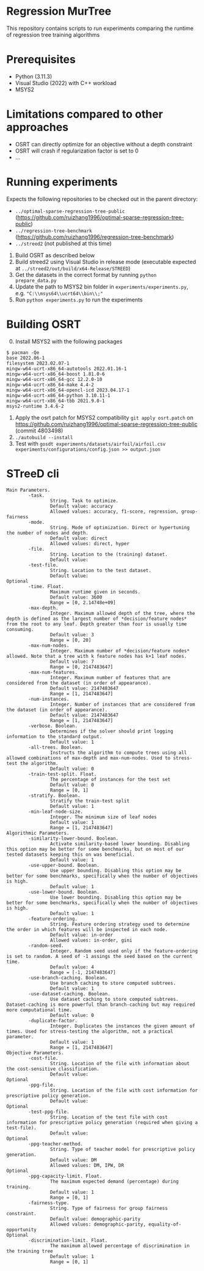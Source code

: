 # Regression MurTree
This repository contains scripts to run experiments comparing the runtime of regression tree training algorithms

# Prerequisites
- Python (3.11.3)
- Visual Studio (2022) with C++ workload
- MSYS2

# Limitations compared to other approaches
- OSRT can directly optimize for an objective without a depth constraint
- OSRT will crash if regularization factor is set to 0
- ...

# Running experiments
Expects the following repositories to be checked out in the parent directory:
- `../optimal-sparse-regression-tree-public` (https://github.com/ruizhang1996/optimal-sparse-regression-tree-public)
- `../regression-tree-benchmark` (https://github.com/ruizhang1996/regression-tree-benchmark)
- `../streed2` (not published at this time)

1. Build OSRT as described below
2. Build streed2 using Visual Studio in release mode (executable expected at `../streed2/out/build/x64-Release/STREED`)
3. Get the datasets in the correct format by running `python prepare_data.py`
4. Update the path to MSYS2 bin folder in `experiments/experiments.py`, e.g. `"C:\\msys64\\ucrt64\\bin\\;"`
5. Run `python experiments.py` to run the experiments

# Building OSRT
0. Install MSYS2 with the following packages
```
$ pacman -Qe
base 2022.06-1
filesystem 2023.02.07-1
mingw-w64-ucrt-x86_64-autotools 2022.01.16-1
mingw-w64-ucrt-x86_64-boost 1.81.0-6
mingw-w64-ucrt-x86_64-gcc 12.2.0-10
mingw-w64-ucrt-x86_64-make 4.4-2
mingw-w64-ucrt-x86_64-opencl-icd 2023.04.17-1
mingw-w64-ucrt-x86_64-python 3.10.11-1
mingw-w64-ucrt-x86_64-tbb 2021.9.0-1
msys2-runtime 3.4.6-2
```
1. Apply the osrt patch for MSYS2 compatibility `git apply osrt.patch` on https://github.com/ruizhang1996/optimal-sparse-regression-tree-public (commit 4803498)
2. `./autobuild --install`
3. Test with `gosdt experiments/datasets/airfoil/airfoil.csv experiments/configurations/config.json >> output.json`

# STreeD cli
```
Main Parameters.
        -task.
                String. Task to optimize.
                Default value: accuracy
                Allowed values: accuracy, f1-score, regression, group-fairness
        -mode.
                String. Mode of optimization. Direct or hypertuning the number of nodes and depth.
                Default value: direct
                Allowed values: direct, hyper
        -file.
                String. Location to the (training) dataset.
                Default value:
        -test-file.
                String. Location to the test dataset.
                Default value:
Optional
        -time. Float.
                Maximum runtime given in seconds.
                Default value: 3600
                Range = [0, 2.14748e+09]
        -max-depth.
                Integer. Maximum allowed depth of the tree, where the depth is defined as the largest number of *decision/feature nodes* from the root to any leaf. Depth greater than four is usually time consuming.
                Default value: 3
                Range = [0, 20]
        -max-num-nodes.
                Integer. Maximum number of *decision/feature nodes* allowed. Note that a tree with k feature nodes has k+1 leaf nodes.
                Default value: 7
                Range = [0, 2147483647]
        -max-num-features.
                Integer. Maximum number of features that are considered from the dataset (in order of appearance).
                Default value: 2147483647
                Range = [1, 2147483647]
        -num-instances.
                Integer. Number of instances that are considered from the dataset (in order of appearance).
                Default value: 2147483647
                Range = [1, 2147483647]
        -verbose. Boolean.
                Determines if the solver should print logging information to the standard output.
                Default value: 1
        -all-trees. Boolean.
                Instructs the algorithm to compute trees using all allowed combinations of max-depth and max-num-nodes. Used to stress-test the algorithm.
                Default value: 0
        -train-test-split. Float.
                The percentage of instances for the test set
                Default value: 0
                Range = [0, 1]
        -stratify. Boolean.
                Stratify the train-test split
                Default value: 1
        -min-leaf-node-size.
                Integer. The minimum size of leaf nodes
                Default value: 1
                Range = [1, 2147483647]
Algorithmic Parameters.
        -similarity-lower-bound. Boolean.
                Activate similarity-based lower bounding. Disabling this option may be better for some benchmarks, but on most of our tested datasets keeping this on was beneficial.
                Default value: 1
        -use-upper-bound. Boolean.
                Use upper bounding. Disabling this option may be better for some benchmarks, specifically when the number of objectives is high.
                Default value: 1
        -use-lower-bound. Boolean.
                Use lower bounding. Disabling this option may be better for some benchmarks, specifically when the number of objectives is high.
                Default value: 1
        -feature-ordering.
                String. Feature ordering strategy used to determine the order in which features will be inspected in each node.
                Default value: in-order
                Allowed values: in-order, gini
        -random-seed.
                Integer. Random seed used only if the feature-ordering is set to random. A seed of -1 assings the seed based on the current time.
                Default value: 4
                Range = [-1, 2147483647]
        -use-branch-caching. Boolean.
                Use branch caching to store computed subtrees.
                Default value: 1
        -use-dataset-caching. Boolean.
                Use dataset caching to store computed subtrees. Dataset-caching is more powerful than branch-caching but may required more computational time.
                Default value: 0
        -duplicate-factor.
                Integer. Duplicates the instances the given amount of times. Used for stress-testing the algorithm, not a practical parameter.
                Default value: 1
                Range = [1, 2147483647]
Objective Parameters.
        -cost-file.
                String. Location of the file with information about the cost-sensitive classification.
                Default value:
Optional
        -ppg-file.
                String. Location of the file with cost information for prescriptive policy generation.
                Default value:
Optional
        -test-ppg-file.
                String. Location of the test file with cost information for prescriptive policy generation (required when giving a test-file).
                Default value:
Optional
        -ppg-teacher-method.
                String. Type of teacher model for prescriptive policy generation.
                Default value: DM
                Allowed values: DM, IPW, DR
Optional
        -ppg-capacity-limit. Float.
                The maximum expected demand (percentage) during training.
                Default value: 1
                Range = [0, 1]
        -fairness-type.
                String. Type of fairness for group fairness constraint.
                Default value: demographic-parity
                Allowed values: demographic-parity, equality-of-opportunity
Optional
        -discrimination-limit. Float.
                The maximum allowed percentage of discrimination in the training tree
                Default value: 1
                Range = [0, 1]
```